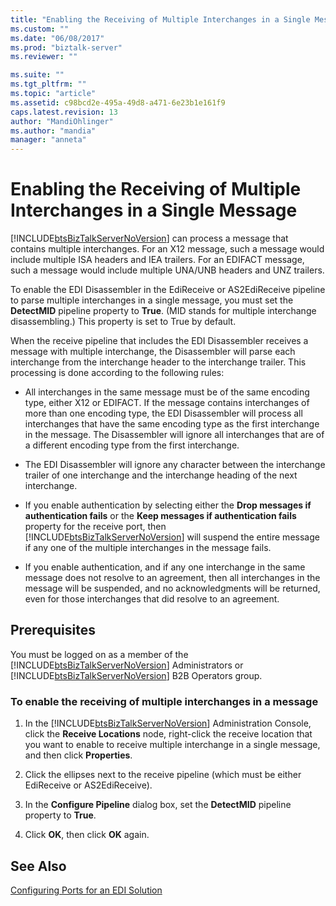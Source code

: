 ```yaml
---
title: "Enabling the Receiving of Multiple Interchanges in a Single Message | Microsoft Docs"
ms.custom: ""
ms.date: "06/08/2017"
ms.prod: "biztalk-server"
ms.reviewer: ""

ms.suite: ""
ms.tgt_pltfrm: ""
ms.topic: "article"
ms.assetid: c98bcd2e-495a-49d8-a471-6e23b1e161f9
caps.latest.revision: 13
author: "MandiOhlinger"
ms.author: "mandia"
manager: "anneta"
---
```

# Enabling the Receiving of Multiple Interchanges in a Single Message
[!INCLUDE[btsBizTalkServerNoVersion](../includes/btsbiztalkservernoversion-md.md)] can process a message that contains multiple interchanges. For an X12 message, such a message would include multiple ISA headers and IEA trailers. For an EDIFACT message, such a message would include multiple UNA/UNB headers and UNZ trailers.  
  
 To enable the EDI Disassembler in the EdiReceive or AS2EdiReceive pipeline to parse multiple interchanges in a single message, you must set the **DetectMID** pipeline property to **True**. (MID stands for multiple interchange disassembling.) This property is set to True by default.  
  
 When the receive pipeline that includes the EDI Disassembler receives a message with multiple interchange, the Disassembler will parse each interchange from the interchange header to the interchange trailer. This processing is done according to the following rules:  
  
- All interchanges in the same message must be of the same encoding type, either X12 or EDIFACT. If the message contains interchanges of more than one encoding type, the EDI Disassembler will process all interchanges that have the same encoding type as the first interchange in the message. The Disassembler will ignore all interchanges that are of a different encoding type from the first interchange.  
  
- The EDI Disassembler will ignore any character between the interchange trailer of one interchange and the interchange heading of the next interchange.  
  
- If you enable authentication by selecting either the **Drop messages if authentication fails** or the **Keep messages if authentication fails** property for the receive port, then [!INCLUDE[btsBizTalkServerNoVersion](../includes/btsbiztalkservernoversion-md.md)] will suspend the entire message if any one of the multiple interchanges in the message fails.  
  
- If you enable authentication, and if any one interchange in the same message does not resolve to an agreement, then all interchanges in the message will be suspended, and no acknowledgments will be returned, even for those interchanges that did resolve to an agreement.  
  
## Prerequisites  
 You must be logged on as a member of the [!INCLUDE[btsBizTalkServerNoVersion](../includes/btsbiztalkservernoversion-md.md)] Administrators or [!INCLUDE[btsBizTalkServerNoVersion](../includes/btsbiztalkservernoversion-md.md)] B2B Operators group.  
  
### To enable the receiving of multiple interchanges in a message  
  
1. In the [!INCLUDE[btsBizTalkServerNoVersion](../includes/btsbiztalkservernoversion-md.md)] Administration Console, click the **Receive Locations** node, right-click the receive location that you want to enable to receive multiple interchange in a single message, and then click **Properties**.  
  
2. Click the ellipses next to the receive pipeline (which must be either EdiReceive or AS2EdiReceive).  
  
3. In the **Configure Pipeline** dialog box, set the **DetectMID** pipeline property to **True**.  
  
4. Click **OK**, then click **OK** again.  
  
## See Also  
 [Configuring Ports for an EDI Solution](../core/configuring-ports-for-an-edi-solution.md)